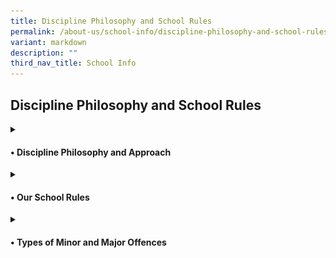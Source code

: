 ```yaml
---
title: Discipline Philosophy and School Rules
permalink: /about-us/school-info/discipline-philosophy-and-school-rules/
variant: markdown
description: ""
third_nav_title: School Info
---
```

<h2>Discipline Philosophy and School Rules</h2>
<details class="isomer-details">
<summary><h4>• Discipline Philosophy and Approach</h4>
</summary><h5>Framework:</h5>
<img style="width: 30%" height="auto" width="30%" alt="School Uniform" src="/images/Discipline/Discipline_Framework.jpg"><br>
At the core of the framework, the balance symbolises equilibrium and fairness, suggesting the careful weighing of disciplinary actions with empathy and consideration for individual circumstances. This communicates the idea of maintaining discipline while also showing care and empathy towards those involved. It reinforces the concept of discipline not merely as enforcement but as a supportive and nurturing process. 
<h5>Philosophy:</h5></details>
<details class="isomer-details">
<summary><h4>• Our School Rules</h4>
</summary>
</details>
<details class="isomer-details">
<summary><h4>• Types of Minor and Major Offences</h4>
</summary>

</details>